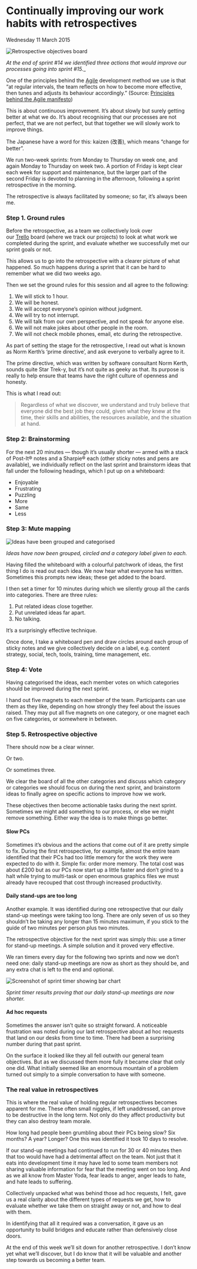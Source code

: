 # Continually improving our work habits with retrospectives

Wednesday 11 March 2015

![Retrospective objectives board](https://github.com/garethjmsaunders/blog-posts/blob/master/dct-blog/img/2015-03-11-retrospective-objectives.jpg)

_At the end of sprint #14 we identified three actions that would improve our processes going into sprint #15.__

One of the principles behind the [Agile](http://en.wikipedia.org/wiki/Agile_software_development) development method we use is that “at regular intervals, the team reflects on how to become more effective, then tunes and adjusts its behaviour accordingly.” (Source: [Principles behind the Agile manifesto](http://agilemanifesto.org/principles.html))

This is about continuous improvement. It’s about slowly but surely getting better at what we do. It’s about recognising that our processes are not perfect, that we are not perfect, but that together we will slowly work to improve things.

The Japanese have a word for this: kaizen (改善), which means “change for better”.

We run two-week sprints: from Monday to Thursday on week one, and again Monday to Thursday on week two. A portion of Friday is kept clear each week for support and maintenance, but the larger part of the second Friday is devoted to planning in the afternoon, following a sprint retrospective in the morning.

The retrospective is always facilitated by someone; so far, it’s always been me.

### Step 1. Ground rules

Before the retrospective, as a team we collectively look over our [Trello](http://trello.com/) board (where we track our projects) to look at what work we completed during the sprint, and evaluate whether we successfully met our sprint goals or not.

This allows us to go into the retrospective with a clearer picture of what happened. So much happens during a sprint that it can be hard to remember what we did two weeks ago.

Then we set the ground rules for this session and all agree to the following:

1. We will stick to 1 hour.
2. We will be honest.
3. We will accept everyone’s opinion without judgment.
4. We will try to not interrupt.
5. We will talk from our own perspective, and not speak for anyone else.
6. We will not make jokes about other people in the room.
7. We will not check mobile phones, email, etc during the retrospective.

As part of setting the stage for the retrospective, I read out what is known as Norm Kerth’s ‘prime directive’, and ask everyone to verbally agree to it.

The prime directive, which was written by software consultant Norm Kerth, sounds quite Star Trek-y, but it’s not quite as geeky as that. Its purpose is really to help ensure that teams have the right culture of openness and honesty.

This is what I read out:

> Regardless of what we discover, we understand and truly believe that everyone did the best job they could, given what they knew at the time, their skills and abilities, the resources available, and the situation at hand.

### Step 2: Brainstorming

For the next 20 minutes — though it’s usually shorter — armed with a stack of Post-It® notes and a Sharpie® each (other sticky notes and pens are available), we individually reflect on the last sprint and brainstorm ideas that fall under the following headings, which I put up on a whiteboard:

* Enjoyable
* Frustrating
* Puzzling
* More
* Same
* Less

### Step 3: Mute mapping

![Ideas have been grouped and categorised](https://github.com/garethjmsaunders/blog-posts/blob/master/dct-blog/img/2015-03-11-mute-mapping.jpg)

_Ideas have now been grouped, circled and a category label given to each._

Having filled the whiteboard with a colourful patchwork of ideas, the first thing I do is read out each idea. We now hear what everyone has written. Sometimes this prompts new ideas; these get added to the board.

I then set a timer for 10 minutes during which we silently group all the cards into categories. There are three rules:

1. Put related ideas close together.
2. Put unrelated ideas far apart.
3. No talking.

It’s a surprisingly effective technique.

Once done, I take a whiteboard pen and draw circles around each group of sticky notes and we give collectively decide on a label, e.g. content strategy, social, tech, tools, training, time management, etc.

### Step 4: Vote

Having categorised the ideas, each member votes on which categories should be improved during the next sprint.

I hand out five magnets to each member of the team. Participants can use them as they like, depending on how strongly they feel about the issues raised. They may put all five magnets on one category, or one magnet each on five categories, or somewhere in between.

### Step 5. Retrospective objective

There should now be a clear winner.

Or two.

Or sometimes three.

We clear the board of all the other categories and discuss which category or categories we should focus on during the next sprint, and brainstorm ideas to finally agree on specific actions to improve how we work.

These objectives then become actionable tasks during the next sprint. Sometimes we might add something to our process, or else we might remove something. Either way the idea is to make things go better.

#### Slow PCs

Sometimes it’s obvious and the actions that come out of it are pretty simple to fix. During the first retrospective, for example, almost the entire team identified that their PCs had too little memory for the work they were expected to do with it. Simple fix: order more memory. The total cost was about £200 but as our PCs now start up a little faster and don’t grind to a halt while trying to multi-task or open enormous graphics files we must already have recouped that cost through increased productivity.

#### Daily stand-ups are too long

Another example. It was identified during one retrospective that our daily stand-up meetings were taking too long. There are only seven of us so they shouldn’t be taking any longer than 15 minutes maximum, if you stick to the guide of two minutes per person plus two minutes.

The retrospective objective for the next sprint was simply this: use a timer for stand-up meetings. A simple solution and it proved very effective.

We ran timers every day for the following two sprints and now we don’t need one: daily stand-up meetings are now as short as they should be, and any extra chat is left to the end and optional.

![Screenshot of sprint timer showing bar chart](https://github.com/garethjmsaunders/blog-posts/blob/master/dct-blog/img/2015-03-11-sprint-timer-180x300.gif)

_Sprint timer results proving that our daily stand-up meetings are now shorter._

#### Ad hoc requests

Sometimes the answer isn’t quite so straight forward. A noticeable frustration was noted during our last retrospective about ad hoc requests that land on our desks from time to time. There had been a surprising number during that past sprint.

On the surface it looked like they all fell outwith our general team objectives. But as we discussed them more fully it became clear that only one did. What initially seemed like an enormous mountain of a problem turned out simply to a simple conversation to have with someone.

### The real value in retrospectives

This is where the real value of holding regular retrospectives becomes apparent for me. These often small niggles, if left unaddressed, can prove to be destructive in the long term. Not only do they affect productivity but they can also destroy team morale.

How long had people been grumbling about their PCs being slow? Six months? A year? Longer? One this was identified it took 10 days to resolve.

If our stand-up meetings had continued to run for 30 or 40 minutes then that too would have had a detrimental affect on the team. Not just that it eats into development time it may have led to some team members not sharing valuable information for fear that the meeting went on too long. And as we all know from Master Yoda, fear leads to anger, anger leads to hate, and hate leads to suffering.

Collectively unpacked what was behind those ad hoc requests, I felt, gave us a real clarity about the different types of requests we get, how to evaluate whether we take them on straight away or not, and how to deal with them.

In identifying that all it required was a conversation, it gave us an opportunity to build bridges and educate rather than defensively close doors.

At the end of this week we’ll sit down for another retrospective. I don’t know yet what we’ll discover, but I do know that it will be valuable and another step towards us becoming a better team.